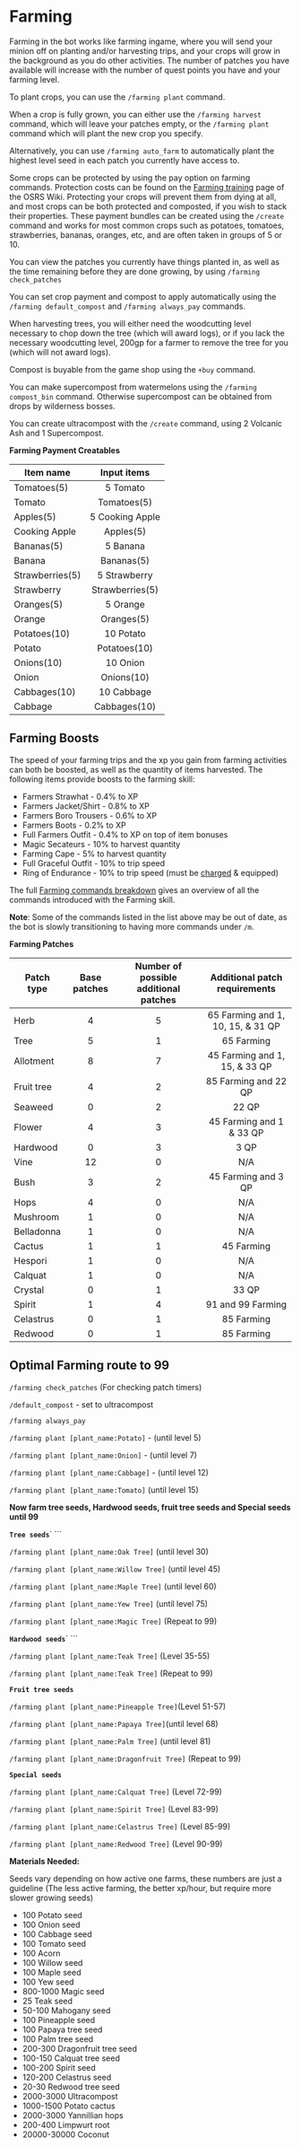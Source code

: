 # Farming

Farming in the bot works like farming ingame, where you will send your minion off on planting and/or harvesting trips, and your crops will grow in the background as you do other activities. The number of patches you have available will increase with the number of quest points you have and your farming level.

To plant crops, you can use the `/farming plant` command.&#x20;

When a crop is fully grown, you can either use the `/farming harvest` command, which will leave your patches empty, or the `/farming plant` command which will plant the new crop you specify.

Alternatively, you can use `/farming auto_farm` to automatically plant the highest level seed in each patch you currently have access to.

Some crops can be protected by using the pay option on farming commands. Protection costs can be found on the [Farming training](https://oldschool.runescape.wiki/w/Farming\_training) page of the OSRS Wiki. Protecting your crops will prevent them from dying at all, and most crops can be both protected and composted, if you wish to stack their properties. These payment bundles can be created using the `/create` command and works for most common crops such as potatoes, tomatoes, strawberries, bananas, oranges, etc, and are often taken in groups of 5 or 10.

You can view the patches you currently have things planted in, as well as the time remaining before they are done growing, by using `/farming check_patches`

You can set crop payment and compost to apply automatically using the `/farming default_compost` and `/farming always_pay` commands.

When harvesting trees, you will either need the woodcutting level necessary to chop down the tree (which will award logs), or if you lack the necessary woodcutting level, 200gp for a farmer to remove the tree for you (which will not award logs).

Compost is buyable from the game shop using the `+buy` command.

You can make supercompost from watermelons using the `/farming compost_bin` command. Otherwise supercompost can be obtained from drops by wilderness bosses.

You can create ultracompost with the `/create` command, using 2 Volcanic Ash and 1 Supercompost.



**Farming Payment Creatables**

| **Item name**   | **Input items** |
| --------------- | :-------------: |
| Tomatoes(5)     |     5 Tomato    |
| Tomato          |   Tomatoes(5)   |
| Apples(5)       | 5 Cooking Apple |
| Cooking Apple   |    Apples(5)    |
| Bananas(5)      |     5 Banana    |
| Banana          |    Bananas(5)   |
| Strawberries(5) |   5 Strawberry  |
| Strawberry      | Strawberries(5) |
| Oranges(5)      |     5 Orange    |
| Orange          |    Oranges(5)   |
| Potatoes(10)    |    10 Potato    |
| Potato          |   Potatoes(10)  |
| Onions(10)      |     10 Onion    |
| Onion           |    Onions(10)   |
| Cabbages(10)    |    10 Cabbage   |
| Cabbage         |   Cabbages(10)  |

## **Farming Boosts**

The speed of your farming trips and the xp you gain from farming activities can both be boosted, as well as the quantity of items harvested. The following items provide boosts to the farming skill:

* Farmers Strawhat - 0.4% to XP
* Farmers Jacket/Shirt - 0.8% to XP
* Farmers Boro Trousers - 0.6% to XP
* Farmers Boots - 0.2% to XP
* Full Farmers Outfit - 0.4% to XP on top of item bonuses
* Magic Secateurs - 10% to harvest quantity
* Farming Cape - 5% to harvest quantity
* Full Graceful Outfit - 10% to trip speed
* Ring of Endurance - 10% to trip speed (must be [charged](https://wiki.oldschool.gg/skills/agility/hallowed-sepulchre#ring-of-endurance) & equipped)

The full [Farming commands breakdown](../../farming.md) gives an overview of all the commands introduced with the Farming skill.

**Note**: Some of the commands listed in the list above may be out of date, as the bot is slowly transitioning to having more commands under `/m`.

**Farming Patches**

| **Patch type** | **Base patches** | **Number of possible additional patches** | **Additional patch requirements** |
| -------------- | :--------------: | :---------------------------------------: | :-------------------------------: |
| Herb           |         4        |                     5                     | 65 Farming and 1, 10, 15, & 31 QP |
| Tree           |         5        |                     1                     |             65 Farming            |
| Allotment      |         8        |                     7                     |   45 Farming and 1, 15, & 33 QP   |
| Fruit tree     |         4        |                     2                     |        85 Farming and 22 QP       |
| Seaweed        |         0        |                     2                     |               22 QP               |
| Flower         |         4        |                     3                     |      45 Farming and 1 & 33 QP     |
| Hardwood       |         0        |                     3                     |                3 QP               |
| Vine           |        12        |                     0                     |                N/A                |
| Bush           |         3        |                     2                     |        45 Farming and 3 QP        |
| Hops           |         4        |                     0                     |                N/A                |
| Mushroom       |         1        |                     0                     |                N/A                |
| Belladonna     |         1        |                     0                     |                N/A                |
| Cactus         |         1        |                     1                     |             45 Farming            |
| Hespori        |         1        |                     0                     |                N/A                |
| Calquat        |         1        |                     0                     |                N/A                |
| Crystal        |         0        |                     1                     |               33 QP               |
| Spirit         |         1        |                     4                     |         91 and 99 Farming         |
| Celastrus      |         0        |                     1                     |             85 Farming            |
| Redwood        |         0        |                     1                     |             85 Farming            |

## Optimal Farming route to 99



`/farming check_patches` (For checking patch timers)&#x20;

`/default_compost`  - set to ultracompost

`/farming always_pay`&#x20;

`/farming plant [plant_name:Potato]` - (until level 5)&#x20;

`/farming plant [plant_name:Onion]` - (until level 7)&#x20;

`/farming plant [plant_name:Cabbage]` - (until level 12)&#x20;

`/farming plant [plant_name:Tomato]` (until level 15)



**Now farm tree seeds, Hardwood seeds, fruit tree seeds and Special seeds until 99**

**`Tree seeds`**` ```&#x20;

`/farming plant [plant_name:Oak Tree]` (until level 30)&#x20;

`/farming plant [plant_name:Willow Tree]` (until level 45)&#x20;

`/farming plant [plant_name:Maple Tree]` (until level 60)&#x20;

`/farming plant [plant_name:Yew Tree]` (until level 75)&#x20;

`/farming plant [plant_name:Magic Tree]` (Repeat to 99)&#x20;



**`Hardwood seeds`**` ```&#x20;

`/farming plant [plant_name:Teak Tree]` (Level 35-55)&#x20;

`/farming plant [plant_name:Teak Tree]` (Repeat to 99)&#x20;



**`Fruit tree seeds`**

`/farming plant [plant_name:Pineapple Tree]`(Level 51-57)&#x20;

`/farming plant [plant_name:Papaya Tree]`(until level 68)&#x20;

`/farming plant [plant_name:Palm Tree]` (until level 81)&#x20;

`/farming plant [plant_name:Dragonfruit Tree]` (Repeat to 99)



**`Special seeds`**&#x20;

`/farming plant [plant_name:Calquat Tree]` (Level 72-99)&#x20;

`/farming plant [plant_name:Spirit Tree]` (Level 83-99)&#x20;

`/farming plant [plant_name:Celastrus Tree]` (Level 85-99)&#x20;

`/farming plant [plant_name:Redwood Tree]` (Level 90-99)&#x20;



**Materials Needed:**

Seeds vary depending on how active one farms, these numbers are just a guideline (The less active farming, the better xp/hour, but require more slower growing seeds)&#x20;

* 100 Potato seed
* 100 Onion seed
* 100 Cabbage seed
* 100 Tomato seed
* 100 Acorn
* 100 Willow seed
* 100 Maple seed
* 100 Yew seed
* 800-1000 Magic seed
* 25 Teak seed
* 50-100 Mahogany seed
* 100 Pineapple seed
* 100 Papaya tree seed
* 100 Palm tree seed&#x20;
* 200-300 Dragonfruit tree seed
* 100-150 Calquat tree seed
* 100-200 Spirit seed
* 120-200 Celastrus seed
* 20-30 Redwood tree seed
* 2000-3000 Ultracompost
* 1000-1500 Potato cactus
* 2000-3000 Yannillian hops
* 200-400 Limpwurt root
* 20000-30000 Coconut
